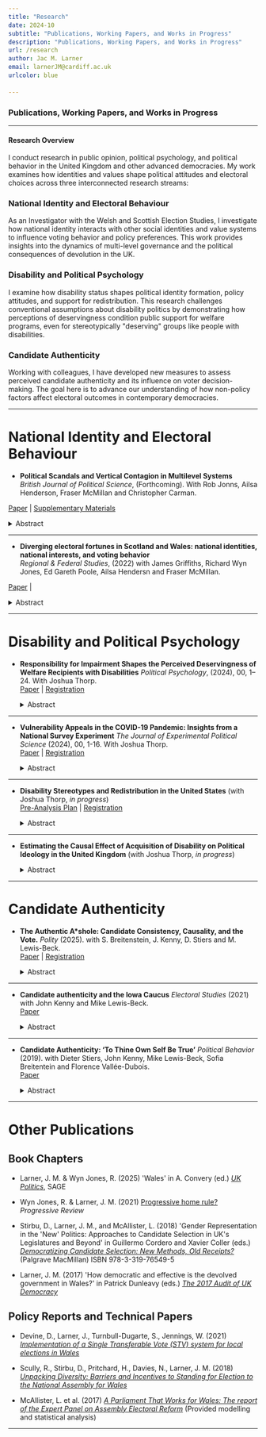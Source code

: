 ```yaml
---
title: "Research"
date: 2024-10
subtitle: "Publications, Working Papers, and Works in Progress"
description: "Publications, Working Papers, and Works in Progress"
url: /research
author: Jac M. Larner
email: larnerJM@cardiff.ac.uk
urlcolor: blue

--- 
```


### Publications, Working Papers, and Works in Progress

----

#### Research Overview
> <p style="font-size: 0.8em;"> 
  
I conduct research in public opinion, political psychology, and political behavior in the United Kingdom and other advanced democracies. My work examines how identities and values shape political attitudes and electoral choices across three interconnected research streams:

###  National Identity and Electoral Behaviour
As an Investigator with the Welsh and Scottish Election Studies, I investigate how national identity interacts with other social identities and value systems to influence voting behavior and policy preferences. This work provides insights into the dynamics of multi-level governance and the political consequences of devolution in the UK.

###  Disability and Political Psychology
I examine how disability status shapes political identity formation, policy attitudes, and support for redistribution. This research challenges conventional assumptions about disability politics by demonstrating how perceptions of deservingness condition public support for welfare programs, even for stereotypically "deserving" groups like people with disabilities.

###  Candidate Authenticity
Working with colleagues, I have developed new measures to assess perceived candidate authenticity and its influence on voter decision-making. The goal here is to advance our understanding of how non-policy factors affect electoral outcomes in contemporary democracies.
  
</p> 

----

# National Identity and Electoral Behaviour

- **Political Scandals and Vertical Contagion in Multilevel Systems** <br>
  *British Journal of Political Science*, (Forthcoming). With Rob Jonns, Ailsa Henderson, Fraser McMillan and Christopher Carman. <br> 

[Paper](https://orca.cardiff.ac.uk/id/eprint/175327/1/Political_Scandals_and_Vertical_contagion__SUBMITTED_-2.pdf) | [Supplementary Materials](https://orca.cardiff.ac.uk/id/eprint/175327/2/Supplementary_materials.pdf)  
  <details>
  <summary>Abstract</summary>
  <p style="font-size: 0.9em;"> Can a scandal in one political sphere tarnish—or unexpectedly polish—the reputation of leaders and
politicians in another? This study investigates the impact of political scandals in multi-level political systems
and explores three possibilities: *contagion*, where trust erodes across all political levels; *containment*, where
evaluations are limited to the specific institutions involved; and *contrast*, where actors at other levels appear
more trustworthy in comparison. This paper presents the first experimental test of vertical contagion,
containment, and contrast effects following real-world scandals in UK and Scottish politics: Partygate and
Campervangate. We find weak evidence of contagion in the Scottish-level ‘Campervangate’ scandal, al-
though trust reductions were generally small and often not statistically significant. However, the ‘Partygate’
scandal reveals a distinct contrast effect: trust decreased in UK political actors but increased at the Scottish
level. These results suggest that scandals in multi-level polities can influence evaluations of otherwise
‘innocent’ political actors with troubling consequences for democratic accountability mechanisms. </p> 


  ##### Figure 3: Effect of treatment on trust in UK Ministers to behave ethically in their job interacted with support for independence.

  <img src="BJPS.png" alt="Figure 5" style="width:75%;"/>

  </details>


----

- **Diverging electoral fortunes in Scotland and Wales: national identities, national interests, and voting behavior** <br>
  *Regional & Federal Studies*, (2022) with James Griffiths, Richard Wyn Jones, Ed Gareth Poole, Ailsa Hendersn and Fraser McMillan. <br> 

[Paper](https://orca.cardiff.ac.uk/id/eprint/160448/8/Diverging%20electoral%20fortunes%20in%20Scotland%20and%20Wales%20national%20identities%20national%20interests%20and%20voting%20behavior.pdf) | 
  <details>
  <summary>Abstract</summary>
  <p style="font-size: 0.9em;"> Despite an extraordinary degree of political turbulence in the UK, the 2021 Scottish and Welsh election results were remarkably similar to those recorded at the previous elections in 2016. While this period spanned the 2016 EU referendum, Britain’s exit from the EU, and the coronavirus pandemic, these upheavals appear to have had little impact on devolved election results. From a comparative perspective, however, such continuity only underlines the extent to which these nations’ political trajectories have diverged since the establishment of devolution in 1999. Using individual-level survey data from twelve election studies over two decades, we show how changing patterns in the relationship between national identity and party support have driven these di ering trajectories. In doing so, we provide the first comparative analysis of voting over time in both countries. Additionally, we show how national identity helps to sustain single-party dominance in Scotland and Wales. </p> 


  ##### Figure 2: Predicted probability of voting for a party in 1999–2021 in Scotland, using a multinomial logistic regression model..

  <img src="RFS.png" alt="Figure 2" style="width:75%;"/>

  </details>

----

# Disability and Political Psychology

- **Responsibility for Impairment Shapes the Perceived Deservingness of Welfare Recipients with Disabilities**
  *Political Psychology*, (2024), 00, 1–24. With Joshua Thorp. <br> 
  [Paper](https://orca.cardiff.ac.uk/id/eprint/166755/4/Political%20Psychology%20-%202024%20-%20Thorp%20-%20Responsibility%20for%20impairment%20shapes%20the%20perceived%20deservingness%20of%20welfare%20claimants.pdf) | [Registration](https://aspredicted.org/blind.php?x=iz9iv8)

  <details>
  <summary>Abstract</summary>
  <p style="font-size: 0.9em;"> When do people support government assistance for people with disabilities? Disability welfare programs account for large shares of national welfare budgets, but little is known about public attitudes toward disabled welfare claimants. Drawing on psychological research in stereotype content, we argue that attitudes toward welfare for people with dis- abilities are likely to be more conditional than     previously acknowledged. In two nationally representative, preregistered survey experiments in Wales (N = 3393) and Scotland (N = 1707), we ask respondents to evaluate the deservingness of a fictitious disabled claimant to government assistance. We manipulate the claimant's outgroup status and the manner in which they acquired their impairment. We find that disabled claimants perceived as even somewhat responsible for their impairments are considered substantially less deserving of government assistance than those perceived not responsible, even when their needs for assistance are identical. Contrary to expectations, we find relatively modest and inconsistent outgroup penalties in perceived deservingness. Finally, we find large heterogeneous treatment effects among respondents holding to more authoritarian social values. These results challenge conventional wisdom regarding the universality of support for disability welfare and help explain why voters may not be inclined to punish politicians who propose cuts to programs for even stereotypically high-deserving groups. </p>

    ##### Figure 1: Main Effects by Treatment Condition

     <img src="_Figure_7.pdf" alt="Figure 2" style="width:75%;"/>

  </details>

----

- **Vulnerability Appeals in the COVID-19 Pandemic: Insights from a National Survey Experiment** 
  *The Journal of Experimental Political Science* (2024), 00, 1-16. With Joshua Thorp. <br>
  [Paper](https://www.cambridge.org/core/services/aop-cambridge-core/content/view/B517E5BF27E9BC622C3E110C3E560727/S2052263024000149a.pdf/vulnerability-appeals-in-the-covid-19-pandemic-insights-from-a-national-survey-experiment.pdf) | [Registration](https://aspredicted.org/j9p69.pdf)

  <details>
  <summary>Abstract</summary>
  <p style="font-size: 0.9em;">This study explores the impact of vulnerability appeals during the COVID-19 pandemic using a nationally representative, pre-registered survey experiment (N=4,087) conducted in mid-2021. We explore whether providing citizens with information about the vulnerability of ethnic minority and disabled citizens to COVID-19 fosters empathy and increased support for behavioural restrictions. We observe minimal statistically significant or substantive effects, although the presence of subtle effects cannot be entirely ruled out. We identify some limited indications that individuals with disabilities exhibit increased support for restrictions when exposed to information about the vulnerability of disabled people to COVID-19, but these effects are inconsistent. Therefore, our findings provide limited evidence to confirm or rule out that using vulnerability appeals alone is effective for influencing public attitudes toward behavioural restrictions. The findings point toward avenues for future research, including a closer examination of heterogeneous responses to public health messaging among population subgroups. </p>

    ##### Figure 2: Timing of Experiment in the COVID-19 Pandemic

     <img src="Figure_2.pdf" alt="Figure 2" style="width:75%;"/>

  </details>  

----

- **Disability Stereotypes and Redistribution in the United States** (with Joshua Thorp, *in progress*) <br>
  [Pre-Analysis Plan](https://www.dropbox.com/scl/fi/pnzgeoehsscme4iegwn4o/Disability_Stereotypes_PAP.pdfrlkey=d2yo7hef1rkbgcr2tha3ybhto&dl=0) | [Registration](https://osf.io/e7r2q)


  <details>
  <summary>Abstract</summary>
  <p style="font-size: 0.9em;"> In multiple studies across time and in differing contexts, opposition to state welfare has been linked to beliefs on the demographic composition of welfare recipients. Particular, and almost exclusive, attention has been paid to the share of groups stereotyped as ’undeserving’, namely people from minority ethnic backgrounds and immigrants. In this paper, we test whether eliciting associations between welfare and disabled people - a group frequently stereotyped as highly deserving - increases support for welfare. Using a nationally representative survey experiment conducted in the United States, we employ random assignment to different treatments aimed at providing distinct signals regarding the proportion of welfare recipients who are disabled. Our analysis encompasses both attitudinal shifts and behavioral responses elicited by these treatments. </p>

  </details>  

----

- **Estimating the Causal Effect of Acquisition of Disability on Political Ideology in the United Kingdom** (with Joshua Thorp, *in progress*)

  <details>
  <summary>Abstract</summary>
  <p style="font-size: 0.9em;"> Ageing populations across the developed world have resulted in larger shares of national populations spending more years of life with disabilities and chronic health conditions (Carpenter 2012). How does the acquisition of such conditions shape political behavior? This project utilizes original panel data collected as part of the British Election Study (BES) to estimate the causal effect of acquiring a disabling impairment on political partisanship and support for redistribution in the United Kingdom. In doing so, we contribute to ongoing debates regarding the role of disability and chronic health conditions in shaping political attitudes, and present novel evidence on the political consequences of ageing populations.
    
  </details>  

----

# Candidate Authenticity

- **The Authentic A*shole: Candidate Consistency, Causality, and the Vote.** 
  *Polity* (2025). with S. Breitenstein, J. Kenny, D. Stiers and M. Lewis-Beck. <br>
  [Paper](https://www.journals.uchicago.edu/doi/10.1086/734478) | [Registration](https://aspredicted.org/7yt2-wmh2.pdf)

  <details>
  <summary>Abstract</summary>
  <p style="font-size: 0.9em;">Despite politicians’ authenticity being increasingly invoked in public discourse to explain their electoral fortunes, empirical research on the trait in electoral studies remains nascent. Here we advance our knowledge through a vignette survey experiment carried out on a national British sample. Firstly, we demonstrate that respondents are more likely to perceive a hypothetical politician as authentic when that politician resists political pressure in order to maintain a consistency between their stated policy positions and their political actions. This is the case whether respondents agree with their policy position or not. We also show that a candidate being perceived as authentic carries electoral benefits for them. Furthermore, consistency between a politician’s policy position and their actions enhances citizens’ perception of authenticity, consequently increasing the likelihood that they will vote for that politician. This study contributes to understanding authenticity in politics, offering valuable insights into the causal mechanisms of its electoral implications. </p>


  </details>  

----

- **Candidate authenticity and the Iowa Caucus** 
  *Electoral Studies* (2021) with John Kenny and Mike Lewis-Beck. <br>
  [Paper](https://doi.org/10.1016/j.electstud.2021.102390)

  <details>
  <summary>Abstract</summary>
  <p style="font-size: 0.9em;"> Candidate ‘authenticity’ has become a frequent explanation of electoral performance. Yet its study in electoral research has been largely neglected. Building on recent work, we test its relationship with candidate support in the 2020 Iowa Democratic Caucus through a survey of likely Caucus goers. The Caucus offers an ideal setting — a contest focused on candidates and their personalities, in a context having far-reaching political implications. We demonstrate that authenticity perceptions played an important role in individual vote intentions. Indeed, for Biden and Buttigieg perceptions of their authenticity were strongly associated with vote intention even when controlling for other established traits. Warren, unlike the others, benefited indirectly, because her authenticity triggered substantial support among female voters. The performance of the authenticity trait, direct and indirect, points to its pivotal potential in the 2020 presidential campaign.
 </p>

  </details>  

----

- **Candidate Authenticity: ‘To Thine Own Self Be True’** 
  *Political Behavior* (2019). with Dieter Stiers, John Kenny, Mike Lewis-Beck, Sofia Breitentein and Florence Vallée-Dubois. <br>
  [Paper](https://doi.org/10.1007/s11109-019-09589-y)

  <details>
  <summary>Abstract</summary>
  <p style="font-size: 0.9em;"> In recent electoral contests, political observers and media outlets increasingly report on the level of “authenticity” of political candidates. However, even though this term has become commonplace in political commentary, it has received little attention in empirical electoral research. In this study, we identify the characteristics that we argue make a politician “authentic”. After theoretically discussing the different dimensions of this trait, we propose a survey battery aimed at measuring perceptions of the authenticity of political candidates. Testing our measure using data sets from different countries, we show that the answers to our items load on one latent concept that we call “authenticity”. Furthermore, perceptions of candidate authenticity correlate strongly with evaluations of political parties and leaders, and with vote intention, while they are empirically distinguishable from other traits. We conclude that candidate authenticity is an important trait that should be taken into account by future research.
    
  </details>  

----



# Other Publications

## Book Chapters

- Larner, J. M. & Wyn Jones, R. (2025) 'Wales' in A. Convery (ed.) [*UK Politics*](https://us.sagepub.com/en-us/nam/uk-politics/book285683#contents), SAGE

- Wyn Jones, R. & Larner, J. M. (2021) [Progressive home rule?](https://onlinelibrary.wiley.com/doi/full/10.1111/newe.12221) *Progressive Review*

- Stirbu, D., Larner, J. M., and McAllister, L. (2018) 'Gender Representation in the 'New' Politics: Approaches to Candidate Selection in UK's Legislatures and Beyond' in Guillermo Cordero and Xavier Coller (eds.) [*Democratizing Candidate Selection: New Methods, Old Receipts?*](https://www.palgrave.com/gp/book/9783319765495) (Palgrave MacMillan) ISBN 978-3-319-76549-5

- Larner, J. M. (2017) 'How democratic and effective is the devolved government in Wales?' in Patrick Dunleavy (eds.) [*The 2017 Audit of UK Democracy*](http://www.democraticaudit.com/wp-content/uploads/2017/11/2017AuditofUKDemocracy.pdf)

## Policy Reports and Technical Papers

- Devine, D., Larner, J., Turnbull-Dugarte, S., Jennings, W. (2021) [*Implementation of a Single Transferable Vote (STV) system for local elections in Wales*](https://gov.wales/implementation-single-transferable-vote-system-local-elections-wales)

- Scully, R., Stirbu, D., Pritchard, H., Davies, N., Larner, J. M. (2018) [*Unpacking Diversity: Barriers and Incentives to Standing for Election to the National Assembly for Wales*](http://sites.cardiff.ac.uk/wgc/files/2018/07/REPORT-Unpacking-Diversity-July-2018.pdf)

- McAllister, L. et al. (2017) [*A Parliament That Works for Wales: The report of the Expert Panel on Assembly Electoral Reform*](https://tinyurl.com/ycmm2y2a) (Provided modelling and statistical analysis)

</p>

----

